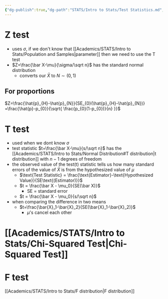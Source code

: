 ```yaml
---
{"dg-publish":true,"dg-path":"STATS/Intro to Stats/Test Statistics.md","permalink":"/stats/intro-to-stats/test-statistics/","created":"2024-04-03T13:37:20.516-04:00","updated":"2025-07-07T17:21:02.512-04:00"}
---
```


# Z test
- uses $\sigma$, if we don't know that [[Academics/STATS/Intro to Stats/Population and Samples\|parameter]] then we need to use the T test
- $Z=\frac{\bar X-\mu}{\sigma/\sqrt n}$ has the standard normal distribution
	- converts our $\bar X$ to $N\sim (0,1)$
## For proportions
$Z=\frac{\hat{p}_{H}-\hat{p}_{N}}{SE_{0}(\hat{p}_{H}-\hat{p}_{N})} =\frac{\hat{p}-p_{0}}{\sqrt{ \frac{p_{0}(1-p_{0})}{n} }}$
# T test
- used when we dont know $\sigma$
- test statistic $t=\frac{\bar X-\mu}{s/\sqrt n}$ has the [[Academics/STATS/Intro to Stats/Normal Distribution#T distribution\|t distribution]] with $n-1$ degrees of freedom
- the observed value of the test(t) statistic tells us how many standard errors of the value of $\bar X$ is from the hypothesized value of $\mu$
	- $\text{Test Statistic} = \frac{\text{Estimator}-\text{Hypothesized Value}}{SE\text{(Estimator)}}$
	- $t = \frac{\bar X - \mu_0}{SE(\bar X)}$
		- SE = standard error
	- $t = \frac{\bar X - \mu_0}{s/\sqrt n}$  
- when comparing the difference in two means
	- $t=\frac{\bar{X}_1-\bar{X}_2}{SE(\bar{X}_1-\bar{X}_2)}$ 
		- $\mu$'s cancel each other
# [[Academics/STATS/Intro to Stats/Chi-Squared Test\|Chi-Squared Test]]
# F test
[[Academics/STATS/Intro to Stats/F distribution\|F distribution]]